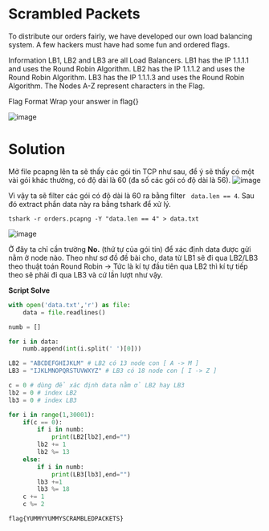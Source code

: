 # Scrambled Packets

To distribute our orders fairly, we have developed our own load balancing system. A few hackers must have had some fun and ordered flags.

Information
LB1, LB2 and LB3 are all Load Balancers.
LB1 has the IP 1.1.1.1 and uses the Round Robin Algorithm.
LB2 has the IP 1.1.1.2 and uses the Round Robin Algorithm.
LB3 has the IP 1.1.1.3 and uses the Round Robin Algorithm.
The Nodes A-Z represent characters in the Flag.

Flag Format
Wrap your answer in flag{}

![image](https://user-images.githubusercontent.com/92283038/198947644-b12d6f14-3d27-43b0-bb1d-4844be7d6917.png)


# Solution 

Mở file pcapng lên ta sẽ thấy các gói tin TCP như sau, để ý sẽ thấy có một vài gói khác thường, có độ dài là 60 (đa số các gói có độ dài là 56).
![image](https://user-images.githubusercontent.com/92283038/198947807-00643f0d-e321-4fd6-9d00-12c902bda7ba.png)

Vì vậy ta sẽ filter các gói có độ dài là 60 ra bằng filter ``` data.len == 4```. Sau đó extract phần data này ra bằng tshark để xử lý.

```
tshark -r orders.pcapng -Y "data.len == 4" > data.txt
```

![image](https://user-images.githubusercontent.com/92283038/198948197-f4239af4-a3fd-4ceb-84c7-e7b0c710dced.png)

Ở đây ta chỉ cần trường **No.** (thứ tự của gói tin) để xác định data được gửi nằm ở node nào. Theo như sơ đồ đề bài cho, data từ LB1 sẽ đi qua LB2/LB3 theo thuật toán 
Round Robin -> Tức là kí tự đầu tiên qua LB2 thì kí tự tiếp theo sẽ phải đi qua LB3 và cứ lần lượt như vậy.

__Script Solve__

```py
with open('data.txt','r') as file:
    data = file.readlines()

numb = []

for i in data:
    numb.append(int(i.split(' ')[0]))

LB2 = "ABCDEFGHIJKLM" # LB2 có 13 node con [ A -> M ]
LB3 = "IJKLMNOPQRSTUVWXYZ" # LB3 có 18 node con [ I -> Z ]

c = 0 # dùng để xác định data nằm ở LB2 hay LB3 
lb2 = 0 # index LB2
lb3 = 0 # index LB3 

for i in range(1,30001):
    if(c == 0):
        if i in numb:
            print(LB2[lb2],end="")
        lb2 += 1
        lb2 %= 13
    else:
        if i in numb:
            print(LB3[lb3],end="")
        lb3 +=1
        lb3 %= 18
    c += 1
    c %= 2
 ```
 
 ```
flag{YUMMYYUMMYSCRAMBLEDPACKETS}
```
